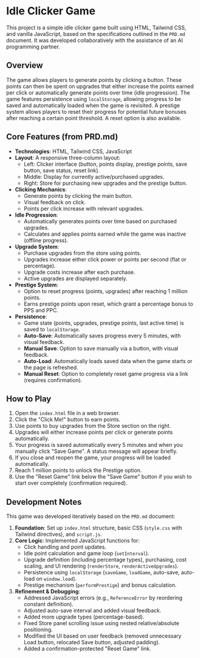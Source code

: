 # Idle Clicker Game

This project is a simple idle clicker game built using HTML, Tailwind CSS, and vanilla JavaScript, based on the specifications outlined in the `PRD.md` document. It was developed collaboratively with the assistance of an AI programming partner.

## Overview

The game allows players to generate points by clicking a button. These points can then be spent on upgrades that either increase the points earned per click or automatically generate points over time (idle progression). The game features persistence using `localStorage`, allowing progress to be saved and automatically loaded when the game is revisited. A prestige system allows players to reset their progress for potential future bonuses after reaching a certain point threshold. A reset option is also available.

## Core Features (from PRD.md)

*   **Technologies**: HTML, Tailwind CSS, JavaScript
*   **Layout**: A responsive three-column layout:
    *   Left: Clicker interface (button, points display, prestige points, save button, save status, reset link).
    *   Middle: Display for currently active/purchased upgrades.
    *   Right: Store for purchasing new upgrades and the prestige button.
*   **Clicking Mechanics**:
    *   Generate points by clicking the main button.
    *   Visual feedback on click.
    *   Points per click increase with relevant upgrades.
*   **Idle Progression**:
    *   Automatically generates points over time based on purchased upgrades.
    *   Calculates and applies points earned while the game was inactive (offline progress).
*   **Upgrade System**:
    *   Purchase upgrades from the store using points.
    *   Upgrades increase either click power or points per second (flat or percentage).
    *   Upgrade costs increase after each purchase.
    *   Active upgrades are displayed separately.
*   **Prestige System**:
    *   Option to reset progress (points, upgrades) after reaching 1 million points.
    *   Earns prestige points upon reset, which grant a percentage bonus to PPS and PPC.
*   **Persistence**:
    *   Game state (points, upgrades, prestige points, last active time) is saved to `localStorage`.
    *   **Auto-Save**: Automatically saves progress every 5 minutes, with visual feedback.
    *   **Manual Save**: Option to save manually via a button, with visual feedback.
    *   **Auto-Load**: Automatically loads saved data when the game starts or the page is refreshed.
    *   **Manual Reset**: Option to completely reset game progress via a link (requires confirmation).

## How to Play

1.  Open the `index.html` file in a web browser.
2.  Click the "Click Me!" button to earn points.
3.  Use points to buy upgrades from the Store section on the right.
4.  Upgrades will either increase points per click or generate points automatically.
5.  Your progress is saved automatically every 5 minutes and when you manually click "Save Game". A status message will appear briefly.
6.  If you close and reopen the game, your progress will be loaded automatically.
7.  Reach 1 million points to unlock the Prestige option.
8.  Use the "Reset Game" link below the "Save Game" button if you wish to start over completely (confirmation required).

## Development Notes

This game was developed iteratively based on the `PRD.md` document:

1.  **Foundation**: Set up `index.html` structure, basic CSS (`style.css` with Tailwind directives), and `script.js`.
2.  **Core Logic**: Implemented JavaScript functions for:
    *   Click handling and point updates.
    *   Idle point calculation and game loop (`setInterval`).
    *   Upgrade definition (including percentage types), purchasing, cost scaling, and UI rendering (`renderStore`, `renderActiveUpgrades`).
    *   Persistence using `localStorage` (`saveGame`, `loadGame`, auto-save, auto-load on `window.load`).
    *   Prestige mechanism (`performPrestige`) and bonus calculation.
3.  **Refinement & Debugging**:
    *   Addressed JavaScript errors (e.g., `ReferenceError` by reordering constant definition).
    *   Adjusted auto-save interval and added visual feedback.
    *   Added more upgrade types (percentage-based).
    *   Fixed Store panel scrolling issue using nested relative/absolute positioning.
    *   Modified the UI based on user feedback (removed unnecessary Load button, relocated Save button, adjusted padding).
    *   Added a confirmation-protected "Reset Game" link. 